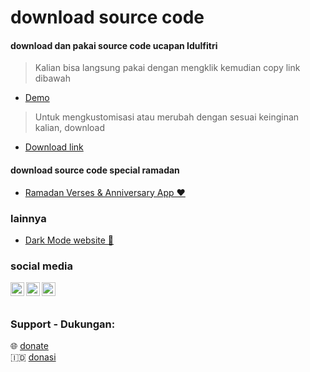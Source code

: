 # download source code

#### download dan pakai source code ucapan Idulfitri
> Kalian bisa langsung pakai dengan mengklik kemudian copy link dibawah
* [Demo](https://relaxed-palmier-dcc580.netlify.app/)
> Untuk mengkustomisasi atau merubah dengan sesuai keinginan kalian, download
* [Download link](https://safefileku.com/download/B8Cqx38BweggqX0)
#### download source code special ramadan 
* [Ramadan Verses & Anniversary App ❤](https://karyakarsa.com/sasakiroo/ramadan-verses-source-code)
### lainnya
* [Dark Mode website 🌙](https://safefileku.com/download/7Vmcfhc929CqxD1)

 
### social media

[<img align="left" alt="sasakiroo | Instagram" width="22px" src="https://cdn.jsdelivr.net/npm/simple-icons@v3/icons/instagram.svg" />][instagram]
[<img align="left" alt="sasakiroo | Youtube" width="22px" src="https://cdn.jsdelivr.net/npm/simple-icons@v3/icons/youtube.svg" />][youtube]
[<img align="left" alt="sasakiroo | Tiktok" width="22px" src="https://cdn.jsdelivr.net/npm/simple-icons@v3/icons/tiktok.svg" />][tiktok]

<br> <br>

### Support - Dukungan:

🌐  [donate]
<br>
🇮🇩  [donasi]



[donasi]: https://saweria.co/sasakiroo
[donate]: https://paypal.me/sasakiroo
[youtube]: https://www.youtube.com/channel/UCze-cYXPTvZtiKSaJ0BR5Yg
[instagram]: https://instagram.com/sasakiroo___
[tiktok]: tiktok.com/@boringcodes
